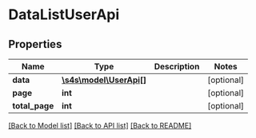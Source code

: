 # DataListUserApi

## Properties
Name | Type | Description | Notes
------------ | ------------- | ------------- | -------------
**data** | [**\s4s\model\UserApi[]**](UserApi.md) |  | [optional] 
**page** | **int** |  | [optional] 
**total_page** | **int** |  | [optional] 

[[Back to Model list]](../README.md#documentation-for-models) [[Back to API list]](../README.md#documentation-for-api-endpoints) [[Back to README]](../README.md)


